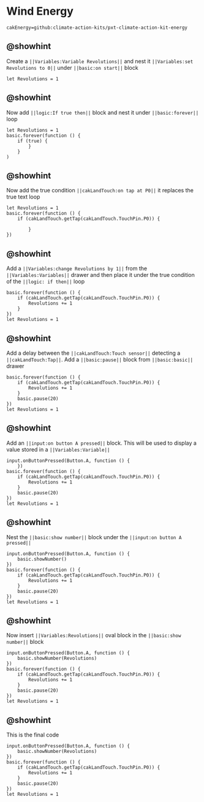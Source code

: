 # Wind Energy 

```package
cakEnergy=github:climate-action-kits/pxt-climate-action-kit-energy
```
## @showhint
Create a ``||Variables:Variable Revolutions||`` and nest it 
``||Variables:set Revolutions to 0||`` 
under ``||basic:on start||`` block
```blocks
let Revolutions = 1
```

## @showhint
Now add ``||logic:If true then||`` block and nest it under
``||basic:forever||`` loop
```blocks
let Revolutions = 1
basic.forever(function () {
    if (true) {
        }
    }
)
```
## @showhint
Now add the true condition ``||cakLandTouch:on tap at P0||`` it replaces the true text loop
```blocks
let Revolutions = 1
basic.forever(function () {
    if (cakLandTouch.getTap(cakLandTouch.TouchPin.P0)) {
        
        }
})
```
## @showhint
Add a ``||Variables:change Revolutions by 1||`` from the ``||Variables:Variables||`` drawer and 
then place it under the true condition of the ``||logic: if then||`` loop
```blocks
basic.forever(function () {
    if (cakLandTouch.getTap(cakLandTouch.TouchPin.P0)) {
        Revolutions += 1
    }
})
let Revolutions = 1
```
## @showhint
Add a delay between the ``||cakLandTouch:Touch sensor||`` detecting a 
``||cakLandTouch:Tap||``. Add a ``||basic:pause||`` block from ``||basic:basic||`` drawer
```blocks
basic.forever(function () {
    if (cakLandTouch.getTap(cakLandTouch.TouchPin.P0)) {
        Revolutions += 1
    }
    basic.pause(20)
})
let Revolutions = 1
```
## @showhint
Add an ``||input:on button A pressed||`` block. This will be used to display a value stored in a 
``||Variables:Variable||``
```blocks
input.onButtonPressed(Button.A, function () {
    })
basic.forever(function () {
    if (cakLandTouch.getTap(cakLandTouch.TouchPin.P0)) {
        Revolutions += 1
    }
    basic.pause(20)
})
let Revolutions = 1
```
## @showhint
Nest the ``||basic:show number||`` block under the ``||input:on button A pressed||``
```blocks
input.onButtonPressed(Button.A, function () {
    basic.showNumber()
})
basic.forever(function () {
    if (cakLandTouch.getTap(cakLandTouch.TouchPin.P0)) {
        Revolutions += 1
    }
    basic.pause(20)
})
let Revolutions = 1
```
## @showhint
Now insert ``||Variables:Revolutions||`` oval block in the 
``||basic:show number||`` block
```blocks
input.onButtonPressed(Button.A, function () {
    basic.showNumber(Revolutions)
})
basic.forever(function () {
    if (cakLandTouch.getTap(cakLandTouch.TouchPin.P0)) {
        Revolutions += 1
    }
    basic.pause(20)
})
let Revolutions = 1
```

## @showhint
This is the final code
```blocks
input.onButtonPressed(Button.A, function () {
    basic.showNumber(Revolutions)
})
basic.forever(function () {
    if (cakLandTouch.getTap(cakLandTouch.TouchPin.P0)) {
        Revolutions += 1
    }
    basic.pause(20)
})
let Revolutions = 1
```
